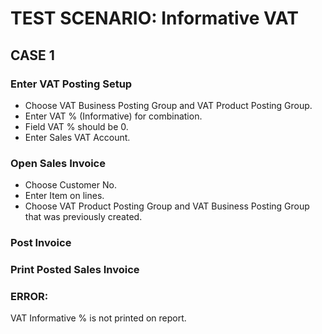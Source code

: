 # TEST SCENARIO: Informative VAT

## CASE 1

### Enter VAT Posting Setup

-	Choose VAT Business Posting Group and VAT Product Posting Group.
-	Enter VAT % (Informative) for combination. 
-	Field VAT % should be 0.
-	Enter Sales VAT Account.

### Open Sales Invoice

-	Choose Customer No.
-	Enter Item on lines.
-	Choose VAT Product Posting Group and VAT Business Posting Group that was previously created.

### Post Invoice

### Print Posted Sales Invoice

### ERROR:

VAT Informative % is not printed on report.

